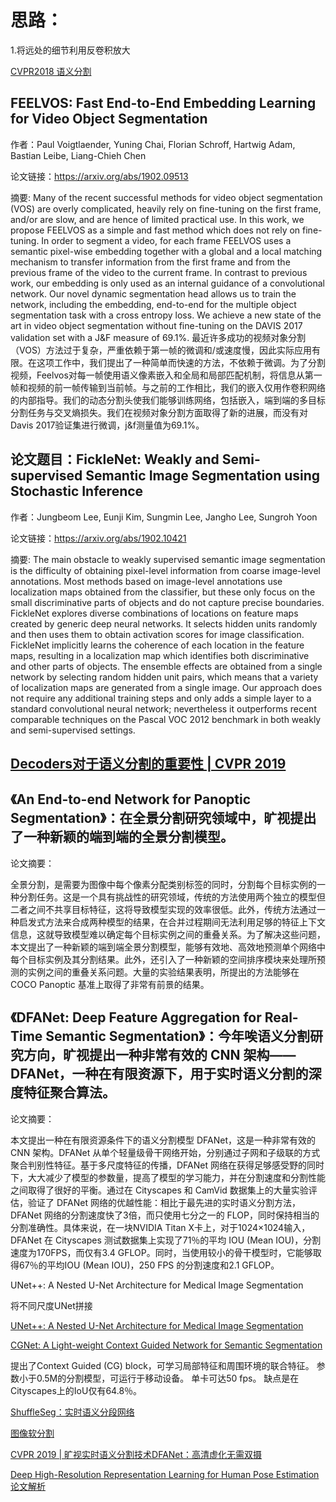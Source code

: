 思路：
================================

1.将远处的细节利用反卷积放大








[CVPR2018 语义分割](https://blog.csdn.net/qq_27875705/article/details/80880429)


FEELVOS: Fast End-to-End Embedding Learning for Video Object Segmentation
-----------------

作者：Paul Voigtlaender, Yuning Chai, Florian Schroff, Hartwig Adam, Bastian Leibe, Liang-Chieh Chen

论文链接：https://arxiv.org/abs/1902.09513

摘要: Many of the recent successful methods for video object segmentation (VOS) are overly complicated, heavily rely on fine-tuning on the first frame, and/or are slow, and are hence of limited practical use. In this work, we propose FEELVOS as a simple and fast method which does not rely on fine-tuning. In order to segment a video, for each frame FEELVOS uses a semantic pixel-wise embedding together with a global and a local matching mechanism to transfer information from the first frame and from the previous frame of the video to the current frame. In contrast to previous work, our embedding is only used as an internal guidance of a convolutional network. Our novel dynamic segmentation head allows us to train the network, including the embedding, end-to-end for the multiple object segmentation task with a cross entropy loss. We achieve a new state of the art in video object segmentation without fine-tuning on the DAVIS 2017 validation set with a J&F measure of 69.1%.
最近许多成功的视频对象分割（VOS）方法过于复杂，严重依赖于第一帧的微调和/或速度慢，因此实际应用有限。在这项工作中，我们提出了一种简单而快速的方法，不依赖于微调。为了分割视频，Feelvos对每一帧使用语义像素嵌入和全局和局部匹配机制，将信息从第一帧和视频的前一帧传输到当前帧。与之前的工作相比，我们的嵌入仅用作卷积网络的内部指导。我们的动态分割头使我们能够训练网络，包括嵌入，端到端的多目标分割任务与交叉熵损失。我们在视频对象分割方面取得了新的进展，而没有对Davis 2017验证集进行微调，j&amp;f测量值为69.1%。


论文题目：FickleNet: Weakly and Semi-supervised Semantic Image Segmentation using Stochastic Inference
--------------------------------------------

作者：Jungbeom Lee, Eunji Kim, Sungmin Lee, Jangho Lee, Sungroh Yoon

论文链接：https://arxiv.org/abs/1902.10421

摘要: The main obstacle to weakly supervised semantic image segmentation is the difficulty of obtaining pixel-level information from coarse image-level annotations. Most methods based on image-level annotations use localization maps obtained from the classifier, but these only focus on the small discriminative parts of objects and do not capture precise boundaries. FickleNet explores diverse combinations of locations on feature maps created by generic deep neural networks. It selects hidden units randomly and then uses them to obtain activation scores for image classification. FickleNet implicitly learns the coherence of each location in the feature maps, resulting in a localization map which identifies both discriminative and other parts of objects. The ensemble effects are obtained from a single network by selecting random hidden unit pairs, which means that a variety of localization maps are generated from a single image. Our approach does not require any additional training steps and only adds a simple layer to a standard convolutional neural network; nevertheless it outperforms recent comparable techniques on the Pascal VOC 2012 benchmark in both weakly and semi-supervised settings.

[Decoders对于语义分割的重要性 | CVPR 2019](https://blog.csdn.net/dQCFKyQDXYm3F8rB0/article/details/88967613)
----------------------------------

《An End-to-end Network for Panoptic Segmentation》：在全景分割研究领域中，旷视提出了一种新颖的端到端的全景分割模型。
----------------------------------------------------------------

论文摘要：

全景分割，是需要为图像中每个像素分配类别标签的同时，分割每个目标实例的一种分割任务。这是一个具有挑战性的研究领域，传统的方法使用两个独立的模型但二者之间不共享目标特征，这将导致模型实现的效率很低。此外，传统方法通过一种启发式方法来合成两种模型的结果，在合并过程期间无法利用足够的特征上下文信息，这就导致模型难以确定每个目标实例之间的重叠关系。为了解决这些问题，本文提出了一种新颖的端到端全景分割模型，能够有效地、高效地预测单个网络中每个目标实例及其分割结果。此外，还引入了一种新颖的空间排序模块来处理所预测的实例之间的重叠关系问题。大量的实验结果表明，所提出的方法能够在 COCO Panoptic 基准上取得了非常有前景的结果。 


《DFANet: Deep Feature Aggregation for Real-Time Semantic Segmentation》：今年唉语义分割研究方向，旷视提出一种非常有效的 CNN 架构——DFANet，一种在有限资源下，用于实时语义分割的深度特征聚合算法。
----------------------------


论文摘要：

本文提出一种在有限资源条件下的语义分割模型 DFANet，这是一种非常有效的 CNN 架构。DFANet 从单个轻量级骨干网络开始，分别通过子网和子级联的方式聚合判别性特征。基于多尺度特征的传播，DFANet 网络在获得足够感受野的同时下，大大减少了模型的参数量，提高了模型的学习能力，并在分割速度和分割性能之间取得了很好的平衡。通过在 Cityscapes 和 CamVid 数据集上的大量实验评估，验证了 DFANet 网络的优越性能：相比于最先进的实时语义分割方法，DFANet 网络的分割速度快了3倍，而只使用七分之一的 FLOP，同时保持相当的分割准确性。具体来说，在一块NVIDIA Titan X卡上，对于1024×1024输入，DFANet 在 Cityscapes 测试数据集上实现了71％的平均 IOU (Mean IOU)，分割速度为170FPS，而仅有3.4 GFLOP。同时，当使用较小的骨干模型时，它能够取得67％的平均IOU (Mean IOU)，250 FPS 的分割速度和2.1 GFLOP。


UNet++: A Nested U-Net Architecture for Medical Image Segmentation

将不同尺度UNet拼接

[UNet++: A Nested U-Net Architecture for Medical Image Segmentation](https://arxiv.org/pdf/1807.10165.pdf)


[CGNet: A Light-weight Context Guided Network for Semantic Segmentation](https://www.jianshu.com/p/0e4890e3bae8)

提出了Context Guided (CG) block，可学习局部特征和周围环境的联合特征。 参数小于0.5M的分割模型，可运行于移动设备。 单卡可达50 fps。 缺点是在Cityscapes上的IoU仅有64.8％。

[ShuffleSeg：实时语义分段网络](http://tongtianta.site/paper/2690)


[图像软分割](https://www.aiuai.cn/aifarm366.html)

[CVPR 2019 | 旷视实时语义分割技术DFANet：高清虚化无需双摄](https://www.jiqizhixin.com/articles/2019-04-08-8)

[Deep High-Resolution Representation Learning for Human Pose Estimation论文解析](https://blog.csdn.net/ls83776736/article/details/87993726)
